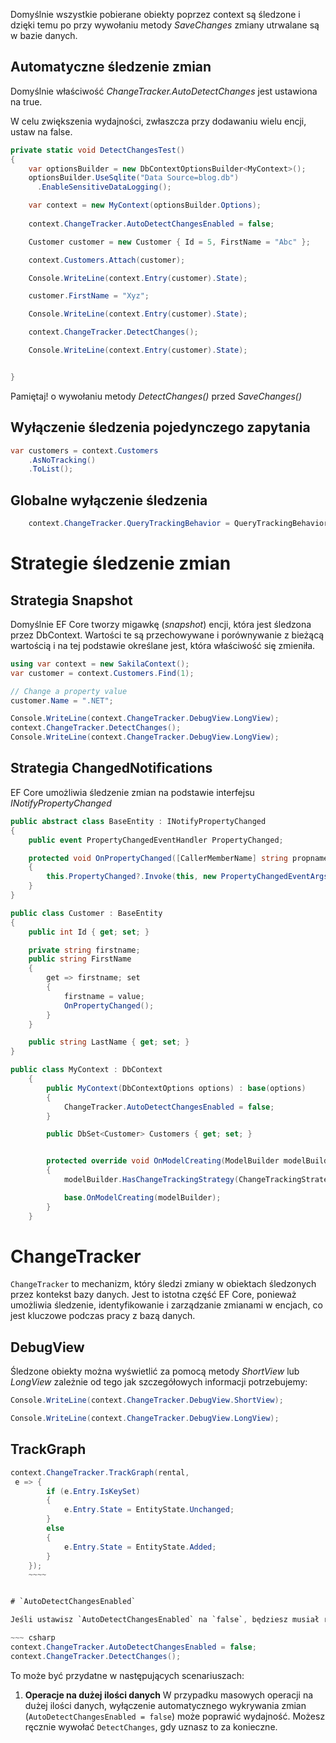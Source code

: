 Domyślnie wszystkie pobierane obiekty poprzez context są śledzone i dzięki temu po przy wywołaniu metody _SaveChanges_ zmiany utrwalane są w bazie danych.

## Automatyczne śledzenie zmian

Domyślnie właściwość _ChangeTracker.AutoDetectChanges_ jest ustawiona na true.

W celu zwiększenia wydajności, zwłaszcza przy dodawaniu wielu encji, ustaw na false.  

~~~ csharp
private static void DetectChangesTest()
{
    var optionsBuilder = new DbContextOptionsBuilder<MyContext>();
    optionsBuilder.UseSqlite("Data Source=blog.db")
      .EnableSensitiveDataLogging();

    var context = new MyContext(optionsBuilder.Options);
    
    context.ChangeTracker.AutoDetectChangesEnabled = false;

    Customer customer = new Customer { Id = 5, FirstName = "Abc" };

    context.Customers.Attach(customer);

    Console.WriteLine(context.Entry(customer).State);

    customer.FirstName = "Xyz";

    Console.WriteLine(context.Entry(customer).State);

    context.ChangeTracker.DetectChanges();

    Console.WriteLine(context.Entry(customer).State);


}

~~~
Pamiętaj! o wywołaniu metody _DetectChanges()_ przed _SaveChanges()_

## Wyłączenie śledzenia pojedynczego zapytania

~~~ csharp
var customers = context.Customers
	.AsNoTracking()
	.ToList();

~~~

## Globalne wyłączenie śledzenia 

~~~ csharp
    context.ChangeTracker.QueryTrackingBehavior = QueryTrackingBehavior.NoTracking;
~~~

# Strategie śledzenie zmian


## Strategia Snapshot

Domyślnie EF Core tworzy migawkę (_snapshot_) encji, która jest śledzona przez DbContext. Wartości te są przechowywane i porównywanie z bieżącą wartością i na tej podstawie określane jest, która właściwość się zmieniła.


~~~ csharp
using var context = new SakilaContext();
var customer = context.Customers.Find(1);

// Change a property value
customer.Name = ".NET";

Console.WriteLine(context.ChangeTracker.DebugView.LongView);
context.ChangeTracker.DetectChanges();
Console.WriteLine(context.ChangeTracker.DebugView.LongView);
~~~
## Strategia ChangedNotifications

EF Core umożliwia śledzenie zmian na podstawie interfejsu *INotifyPropertyChanged*

~~~ csharp
public abstract class BaseEntity : INotifyPropertyChanged
{
    public event PropertyChangedEventHandler PropertyChanged;

    protected void OnPropertyChanged([CallerMemberName] string propname = "")
    {
        this.PropertyChanged?.Invoke(this, new PropertyChangedEventArgs(propname));
    }
}

public class Customer : BaseEntity
{
    public int Id { get; set; }

    private string firstname;
    public string FirstName
    {
        get => firstname; set
        {
            firstname = value;
            OnPropertyChanged();
        }
    }

    public string LastName { get; set; }
}
~~~

~~~ csharp
public class MyContext : DbContext
    {
        public MyContext(DbContextOptions options) : base(options)
        {
            ChangeTracker.AutoDetectChangesEnabled = false;
        }

        public DbSet<Customer> Customers { get; set; }


        protected override void OnModelCreating(ModelBuilder modelBuilder)
        {
            modelBuilder.HasChangeTrackingStrategy(ChangeTrackingStrategy.ChangedNotifications);

            base.OnModelCreating(modelBuilder);
        }
    }
~~~

# ChangeTracker

`ChangeTracker` to mechanizm, który śledzi zmiany w obiektach śledzonych przez kontekst bazy danych. Jest to istotna część EF Core, ponieważ umożliwia śledzenie, identyfikowanie i zarządzanie zmianami w encjach, co jest kluczowe podczas pracy z bazą danych.

## DebugView
Śledzone obiekty można wyświetlić za pomocą metody _ShortView_ lub _LongView_ zależnie od tego jak szczegółowych informacji potrzebujemy:

~~~ csharp
Console.WriteLine(context.ChangeTracker.DebugView.ShortView);
~~~

~~~ csharp
Console.WriteLine(context.ChangeTracker.DebugView.LongView);
~~~

## TrackGraph

~~~ csharp
context.ChangeTracker.TrackGraph(rental, 
 e => {
		if (e.Entry.IsKeySet)
		{
			e.Entry.State = EntityState.Unchanged;
		}
		else
		{
			e.Entry.State = EntityState.Added;
		}
	});
	~~~~


# `AutoDetectChangesEnabled`

Jeśli ustawisz `AutoDetectChangesEnabled` na `false`, będziesz musiał ręcznie wywołać metodę `DetectChanges` na obiekcie `ChangeTracker`, aby EF Core wykrył zmiany przed zapisaniem ich do bazy danych.

~~~ csharp
context.ChangeTracker.AutoDetectChangesEnabled = false;
context.ChangeTracker.DetectChanges();
~~~

To może być przydatne w następujących scenariuszach:
1. **Operacje na dużej ilości danych** W przypadku masowych operacji na dużej ilości danych, wyłączenie automatycznego wykrywania zmian (`AutoDetectChangesEnabled = false`) może poprawić wydajność. Możesz ręcznie wywołać `DetectChanges`, gdy uznasz to za konieczne.
